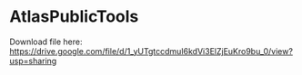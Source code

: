 # AtlasPublicTools
Download file here:
https://drive.google.com/file/d/1_yUTgtccdmuI6kdVi3ElZjEuKro9bu_0/view?usp=sharing
